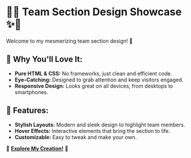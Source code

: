 # 🎨✨ Team Section Design Showcase ✨🎨

Welcome to my mesmerizing team section design! 🌟

## 🌈 Why You'll Love It:
- **Pure HTML & CSS:** No frameworks, just clean and efficient code.
- **Eye-Catching:** Designed to grab attention and keep visitors engaged.
- **Responsive Design:** Looks great on all devices, from desktops to smartphones.

## 🎁 Features:
- **Stylish Layouts:** Modern and sleek design to highlight team members.
- **Hover Effects:** Interactive elements that bring the section to life.
- **Customizable:** Easy to tweak and make your own.

🚀 [**Explore My Creation!**](https://sandhyadevadiga.github.io/TeamSection/) 🚀
